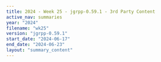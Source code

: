 ```yaml
---
title: 2024 - Week 25 - jgrpp-0.59.1 - 3rd Party Content
active_nav: summaries
year: "2024"
filename: "wk25"
version: "jgrpp-0.59.1"
start_date: "2024-06-17"
end_date: "2024-06-23"
layout: "summary_content"
---
```

